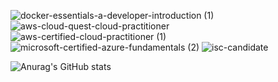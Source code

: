 ![docker-essentials-a-developer-introduction (1)](https://user-images.githubusercontent.com/37016326/236577798-ff7910eb-f349-4862-9bdc-6b9d2cb02723.png) ![aws-cloud-quest-cloud-practitioner](https://user-images.githubusercontent.com/37016326/236578065-37317a04-9a7b-4707-9935-de8165a7ac67.png) ![aws-certified-cloud-practitioner (1)](https://user-images.githubusercontent.com/37016326/236577958-540dad0f-6d80-4141-8df6-174a3e69e352.png) ![microsoft-certified-azure-fundamentals (2)](https://user-images.githubusercontent.com/37016326/236578454-d8a2944f-1a10-45d0-8289-5373c4485370.png) ![isc-candidate](https://user-images.githubusercontent.com/37016326/236578594-a6198910-d510-4eb1-a469-24d6156412ef.png)

![Anurag's GitHub stats](https://github-readme-stats.vercel.app/api?username=eemechs&show_icons=true&theme=radical)




